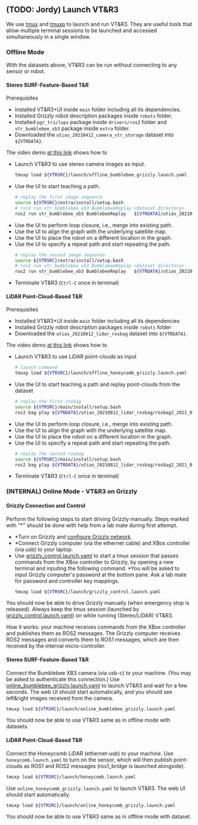 ## (TODO: Jordy) Launch VT&amp;R3

We use [tmux](https://github.com/tmux/tmux/wiki) and [tmuxp](https://github.com/tmux-python/tmuxp) to launch and run VT&amp;R3. They are useful tools that allow multiple terminal sessions to be launched and accessed simultaneously in a single window.

### Offline Mode

With the datasets above, VT&amp;R3 can be run without connecting to any sensor or robot.

#### Stereo SURF-Feature-Based T&R

Prerequisites

- Installed VT&amp;R3+UI inside `main` folder including all its dependencies.
- Installed Grizzly robot description packages inside `robots` folder.
- Installed `pgr_triclops` package inside `drivers/ros2` folder and `vtr_bumblebee_xb3` package inside `extra` folder.
- Downloaded the `utias_20210412_camera_vtr_storage` dataset into `${VTRDATA}`.

The video demo [at this link](https://drive.google.com/file/d/12OkMyHeFCCE6MkJDMRz89GfIJI7xFtJA/view?usp=sharing) shows how to

- Launch VT&amp;R3 to use stereo camera images as input.
  ```bash
  tmuxp load ${VTRSRC}/launch/offline_bumblebee_grizzly.launch.yaml
  ```
- Use the UI to start teaching a path.
  ```bash
  # replay the first image sequence
  source ${VTRSRC}/extra/install/setup.bash
  # ros2 run vtr_bumblebee_xb3 BumblebeeReplay <dataset directory>                          <topic>   <manual scrub> <start> <end> <replay rate> <sequence>
  ros2 run vtr_bumblebee_xb3 BumblebeeReplay   ${VTRDATA}/utias_20210412_camera_vtr_storage front_xb3 false          900     3500  1             0
  ```
- Use the UI to perform loop closure, i.e., merge into existing path.
- Use the UI to align the graph with the underlying satellite map.
- Use the UI to place the robot on a different location in the graph.
- Use the UI to specify a repeat path and start repeating the path.
  ```bash
  # replay the second image sequence
  source ${VTRSRC}/extra/install/setup.bash
  # ros2 run vtr_bumblebee_xb3 BumblebeeReplay <dataset directory>                          <topic>   <manual scrub> <start> <end> <replay rate> <sequence>
  ros2 run vtr_bumblebee_xb3 BumblebeeReplay   ${VTRDATA}/utias_20210412_camera_vtr_storage front_xb3 false          900     3500  1             1
  ```
- Terminate VT&amp;R3 (`Ctrl-C` once in terminal)

#### LiDAR Point-Cloud-Based T&R

Prerequisites

- Installed VT&amp;R3+UI inside `main` folder including all its dependencies
- Installed Grizzly robot description packages inside `robots` folder
- Downloaded the `utias_20210812_lidar_rosbag` dataset into `${VTRDATA}`.

The video demo [at this link](https://drive.google.com/file/d/19xbPbynoPbpjamt2RJ0-OfQGhCUmqRqE/view?usp=sharing) shows how to

- Launch VT&amp;R3 to use LiDAR point-clouds as input
  ```bash
  # launch command
  tmuxp load ${VTRSRC}/launch/offline_honeycomb_grizzly.launch.yaml
  ```
- Use the UI to start teaching a path and replay point-clouds from the dataset
  ```bash
  # replay the first rosbag
  source ${VTRSRC}/main/install/setup.bash
  ros2 bag play ${VTRDATA}/utias_20210812_lidar_rosbag/rosbag2_2021_08_12-20_02_12
  ```
- Use the UI to perform loop closure, i.e., merge into existing path.
- Use the UI to align the graph with the underlying satellite map.
- Use the UI to place the robot on a different location in the graph.
- Use the UI to specify a repeat path and start repeating the path.
  ```bash
  # replay the second rosbag
  source ${VTRSRC}/main/install/setup.bash
  ros2 bag play ${VTRDATA}/utias_20210812_lidar_rosbag/rosbag2_2021_08_12-20_14_20
  ```
- Terminate VT&amp;R3 (`Ctrl-C` once in terminal)

### (INTERNAL) Online Mode - VT&amp;R3 on Grizzly

#### Grizzly Connection and Control

Perform the following steps to start driving Grizzly manually. Steps marked with "\*" should be done with help from a lab mate during first attempt.

- \*Turn on Grizzly and [configure Grizzly network](https://docs.google.com/document/d/1cEl4yywMoPAmXSkztuviJ0WbO6gnxGhJlt47_H44oBc/edit?usp=sharing).
- \*Connect Grizzly computer (via the ethernet cable) and XBox controller (via usb) to your laptop.
- Use [grizzly_control.launch.yaml](./launch/grizzly_control.launch.yaml) to start a tmux session that passes commands from the XBox controller to Grizzly, by opening a new terminal and inputing the following command. \*You will be asked to input Grizzly computer's password at the bottom pane. Ask a lab mate for password and controller key mappings.
  ```bash
  tmuxp load ${VTRSRC}/launch/grizzly_control.launch.yaml
  ```

You should now be able to drive Grizzly manually (when emergency stop is released). Always keep the tmux session (launched by [grizzly_control.launch.yaml](./launch/grizzly_control.launch.yaml)) on while running (Stereo/LiDAR) VT&R3.

How it works: your machine receives commands from the XBox controller and publishes them as ROS2 messages. The Grizzly computer receives ROS2 messages and converts them to ROS1 messages, which are then received by the internal micro-controller.

#### Stereo SURF-Feature-Based T&R

Connect the Bumblebee XB3 camera (via usb-c) to your machine. (You may be asked to authenticate this connection.) Use [online_bumblebee_grizzly.launch.yaml](./launch/online_bumblebee_grizzly.launch.yaml) to launch VT&amp;R3 and wait for a few seconds. The web UI should start automatically, and you should see left&right images received from the camera.

```bash
tmuxp load ${VTRSRC}/launch/online_bumblebee_grizzly.launch.yaml
```

You should now be able to use VT&R3 same as in offline mode with datasets.

#### LiDAR Point-Cloud-Based T&R

Connect the Honeycomb LiDAR (ethernet-usb) to your machine. Use `honeycomb.launch.yaml` to turn on the sensor, which will then publish point-clouds as ROS1 and ROS2 messages (ros1_bridge is launched alongside).

```bash
tmuxp load ${VTRSRC}/launch/honeycomb.launch.yaml
```

Use `online_honeycomb_grizzly.launch.yaml` to launch VT&amp;R3. The web UI should start automatically.

```bash
tmuxp load ${VTRSRC}/launch/online_honeycomb_grizzly.launch.yaml
```

You should now be able to use VT&R3 same as in offline mode with dataset.
